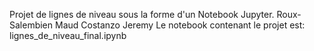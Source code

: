 Projet de lignes de niveau sous la forme d'un Notebook Jupyter.
Roux-Salembien Maud
Costanzo Jeremy
Le notebook contenant le projet est: lignes_de_niveau_final.ipynb
